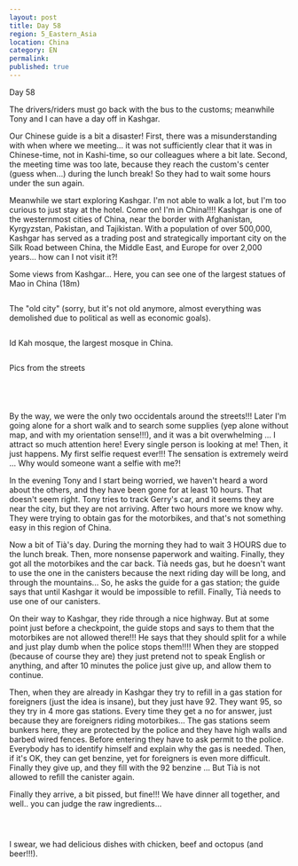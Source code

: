 ```yaml
---
layout: post
title: Day 58
region: 5_Eastern_Asia
location: China
category: EN
permalink:
published: true
---
```


Day 58

The drivers/riders must go back with the bus to the customs; meanwhile Tony and I can have a day off in Kashgar.

Our Chinese guide is a bit a disaster! First, there was a misunderstanding with when where we meeting... it was not sufficiently clear that it was in Chinese-time, not in Kashi-time, so our colleagues where a bit late. Second, the meeting time was too late, because they reach the custom's center (guess when...) during the lunch break! So they had to wait some hours under the sun again.

Meanwhile we start exploring Kashgar. I'm not able to walk a lot, but I'm too curious to just stay at the hotel. Come on! I'm in China!!!! Kashgar is one of the westernmost cities of China, near the border with Afghanistan, Kyrgyzstan, Pakistan, and Tajikistan. With a population of over 500,000, Kashgar has served as a trading post and strategically important city on the Silk Road between China, the Middle East, and Europe for over 2,000 years... how can I not visit it?!

Some views from Kashgar... Here, you can see one of the largest statues of Mao in China (18m)

<p><a
href="https://lh3.googleusercontent.com/KA2D4c55Q_qyk-Gj1qqh7g53pCdq1_jolVTqon8D6PUooUlhaZHH-Nn0Mn-8qZjTXwo5UyUvehxfI_NOs-z6oxieYs9SaynpcF-pQ6eULl1A1s21MVkhKW2dEZ6tosytZyKplyZgy5cQJPSukAyVjdVIcQx62CxaMZqiVkeu1zKdDkll9zeh_uiVRgdsu5bD0hMzQHMvbRwUN673wp-OTDlZwnqj7n7Ar9qWwpFnrfqav7EDOVrQz3HUrfQc5BgL2r6RDvvgHEbK5wmzi3Gn6u1a_mf0Q-PAsQT_JWHtTyJjLoXyOjPeD3bY5r9qU6iwJ2-2LqjwmVOnmiDjRy6vqp-f0mteqWm_vxOjtpzgE_2WuQhBb5S5vcd8nc1hqmGHiFNSPKq3lue2o4AU4_o9xqsKsv2JaTIKoF5JwXWY-38viK_9WcRmZskgHPq-P9wN6Rj7WNfKw9VqDJhRRooYMJ3zxNbNt62mf9-lXjssx8VUlH65r1X1Jm8DFwRtuAfzvARbnbGL22I53xs-Pkg5w-udOE1FlvpOAd5p_aHkRDu3VtxIOYOIEzCeic7lvNWoMGTfFbQt42mPxVOv6TwwnlwLev-GrRIhDq66QHzyKVOu-4D7i13AwType9edrIbW7eNU_1xPG7ZmA9AziUAsbynohDGwpCw1JxJef1cZqiJu4A-37tYfcOq8Ag=w1184-h789-no"><img 
src="https://lh3.googleusercontent.com/KA2D4c55Q_qyk-Gj1qqh7g53pCdq1_jolVTqon8D6PUooUlhaZHH-Nn0Mn-8qZjTXwo5UyUvehxfI_NOs-z6oxieYs9SaynpcF-pQ6eULl1A1s21MVkhKW2dEZ6tosytZyKplyZgy5cQJPSukAyVjdVIcQx62CxaMZqiVkeu1zKdDkll9zeh_uiVRgdsu5bD0hMzQHMvbRwUN673wp-OTDlZwnqj7n7Ar9qWwpFnrfqav7EDOVrQz3HUrfQc5BgL2r6RDvvgHEbK5wmzi3Gn6u1a_mf0Q-PAsQT_JWHtTyJjLoXyOjPeD3bY5r9qU6iwJ2-2LqjwmVOnmiDjRy6vqp-f0mteqWm_vxOjtpzgE_2WuQhBb5S5vcd8nc1hqmGHiFNSPKq3lue2o4AU4_o9xqsKsv2JaTIKoF5JwXWY-38viK_9WcRmZskgHPq-P9wN6Rj7WNfKw9VqDJhRRooYMJ3zxNbNt62mf9-lXjssx8VUlH65r1X1Jm8DFwRtuAfzvARbnbGL22I53xs-Pkg5w-udOE1FlvpOAd5p_aHkRDu3VtxIOYOIEzCeic7lvNWoMGTfFbQt42mPxVOv6TwwnlwLev-GrRIhDq66QHzyKVOu-4D7i13AwType9edrIbW7eNU_1xPG7ZmA9AziUAsbynohDGwpCw1JxJef1cZqiJu4A-37tYfcOq8Ag=w1184-h789-no" class="oversize" alt=""></a></p>

The "old city" (sorry, but it's not old anymore, almost everything was demolished due to political as well as economic goals).

<p><a
href="https://lh3.googleusercontent.com/RnS24AhHgW838-rOwXNeWY3zVL5KdOB1YFm0TUU0UyFHVFo-aThrWJw2R-y4KzCEEWO5YVQMpmxcXLaY67YAUtNtW3BqXuRurDbQvVQCVXZtb1GuOfqzsbDWqFbMyIg11BiNNHw8qFmTOf1FUDAFrT5-YA5tOsB_qG4TMU10GiXQgKlIpO2lB6NfsGInAr-TaaNH0D_-yqYcaGfRuNjtJWHqEtPaKrf0y1alJqT7zvNf9glg6fwsekexHvvxuZWkQH_abNOliB81R-LLx9ROC-3vii2zCQpKqo5sUCrFitFBNyxCkfLgKzoOPX_CILw4Pfsf66iN_OEfiC8us8wLzDS8RKlvMsh4hvH2tpC8_feKZ5r1GPXy6ZQtEZlAkEEfjdm0tx7szPGc90lO-P4CNLFKv6WFnhmW2fC0BCLIyyQ7O5ra8038xR5yvc1v7Gw98H7GoZlya4SxsDXvp0kF-2Q5F8S2GdxgxO1AlItPtHbLOYwGiAEQTrzz742qZah3w5QAepxQnsuDwrY0Mz3F37P_HAggy-aT0wK-WxWyC5hcQ8p2xEaYaNnT_hJLqCpmngoVk4QXoPpPZ4ltxLSSS4JKh0UNZ5ZH5VBxDrbVF9xDAD_SWdAu8tahTqcmKKmB8ZqkWhWWX8nzdYqRkYJ2G8r5rnRXl8d57_GycCJHuzYNLNmtKXGz3oUbUg=w1051-h788-no"><img 
src="https://lh3.googleusercontent.com/RnS24AhHgW838-rOwXNeWY3zVL5KdOB1YFm0TUU0UyFHVFo-aThrWJw2R-y4KzCEEWO5YVQMpmxcXLaY67YAUtNtW3BqXuRurDbQvVQCVXZtb1GuOfqzsbDWqFbMyIg11BiNNHw8qFmTOf1FUDAFrT5-YA5tOsB_qG4TMU10GiXQgKlIpO2lB6NfsGInAr-TaaNH0D_-yqYcaGfRuNjtJWHqEtPaKrf0y1alJqT7zvNf9glg6fwsekexHvvxuZWkQH_abNOliB81R-LLx9ROC-3vii2zCQpKqo5sUCrFitFBNyxCkfLgKzoOPX_CILw4Pfsf66iN_OEfiC8us8wLzDS8RKlvMsh4hvH2tpC8_feKZ5r1GPXy6ZQtEZlAkEEfjdm0tx7szPGc90lO-P4CNLFKv6WFnhmW2fC0BCLIyyQ7O5ra8038xR5yvc1v7Gw98H7GoZlya4SxsDXvp0kF-2Q5F8S2GdxgxO1AlItPtHbLOYwGiAEQTrzz742qZah3w5QAepxQnsuDwrY0Mz3F37P_HAggy-aT0wK-WxWyC5hcQ8p2xEaYaNnT_hJLqCpmngoVk4QXoPpPZ4ltxLSSS4JKh0UNZ5ZH5VBxDrbVF9xDAD_SWdAu8tahTqcmKKmB8ZqkWhWWX8nzdYqRkYJ2G8r5rnRXl8d57_GycCJHuzYNLNmtKXGz3oUbUg=w1051-h788-no" class="oversize" alt=""></a></p>

Id Kah mosque, the largest mosque in China.

<p><a
href="https://lh3.googleusercontent.com/xaSoiJq371Jk35R32XvMy7QxGWWOeKXSTUyji6e-22U3jv3myvvZWZDVEy4Lo7xUXzoQ_aNclsr_4cV16i7_r4l0Wl-KwfVjUY2J3vm6iUAUyq1o0AGpTYop_QQpyjpg2jBKPuKmXbStvUhaARedqfC1ZDpg4VYok_tQvmA8a2FnuopUd0enL6E_eQ24DZY8fBsHQ3q9E7ZE_9DokzJE-hs22CkqCkp_N0QSV_sVGY8Lf85jqCx86AZ1b4edHOEBD_gj8f2n4zVgcat1Qt-Q1nCWnCOcwlH7N3i8okyIWWUOjKVbsrgYM4pVWKCtV02CjKNzqRs2Mr2fh7tO14y9Wk_OXGS0qaW_VKH6ngLr-QkGQFH35Ki595UAuUEUpUcykCAjoMwhg5jmHA8GsC2IHmrCqECrqwreyB_n1pDBdMO-RItebfEgBTXm_5f9K1Ruhxl0OY3K1Z3QFstlklhnecADFnSe8aUdhLA3YPZvT5h4R1Lmbg_0dQOcVun-GIN0xv4C_OdBlmzcPOhE9yUDpEik-1aIuh-ugm7ErK7wkYKxLEg0FfAkHYr1JKzskMTVewd3ExOuuFAKmsAPxYuOGeiFTV8-O4PaUc4coO6OzPxVUR299ZDMhRv6cDgVv6IIVMhTzHNLXBnmE2HJJWEUwVODPVZGG_urMnjeJ_cG3trCzpORT70-ZeYasQ=w1052-h789-no"><img 
src="https://lh3.googleusercontent.com/xaSoiJq371Jk35R32XvMy7QxGWWOeKXSTUyji6e-22U3jv3myvvZWZDVEy4Lo7xUXzoQ_aNclsr_4cV16i7_r4l0Wl-KwfVjUY2J3vm6iUAUyq1o0AGpTYop_QQpyjpg2jBKPuKmXbStvUhaARedqfC1ZDpg4VYok_tQvmA8a2FnuopUd0enL6E_eQ24DZY8fBsHQ3q9E7ZE_9DokzJE-hs22CkqCkp_N0QSV_sVGY8Lf85jqCx86AZ1b4edHOEBD_gj8f2n4zVgcat1Qt-Q1nCWnCOcwlH7N3i8okyIWWUOjKVbsrgYM4pVWKCtV02CjKNzqRs2Mr2fh7tO14y9Wk_OXGS0qaW_VKH6ngLr-QkGQFH35Ki595UAuUEUpUcykCAjoMwhg5jmHA8GsC2IHmrCqECrqwreyB_n1pDBdMO-RItebfEgBTXm_5f9K1Ruhxl0OY3K1Z3QFstlklhnecADFnSe8aUdhLA3YPZvT5h4R1Lmbg_0dQOcVun-GIN0xv4C_OdBlmzcPOhE9yUDpEik-1aIuh-ugm7ErK7wkYKxLEg0FfAkHYr1JKzskMTVewd3ExOuuFAKmsAPxYuOGeiFTV8-O4PaUc4coO6OzPxVUR299ZDMhRv6cDgVv6IIVMhTzHNLXBnmE2HJJWEUwVODPVZGG_urMnjeJ_cG3trCzpORT70-ZeYasQ=w1052-h789-no" class="oversize" alt=""></a></p>

Pics from the streets

<p><a
href="https://lh3.googleusercontent.com/1KRTwCjS-4yTG2ozXmN0vjM0GkMzSBt4MXj0kscgsyFl73biRxCCL9gzwZ9-U62dhUN-BYlKIT9_iCohxEhZSH7-KqYbV2UQK0KvYbqxMF_B6Oe9u5Yp9PkuFD_7w8wRgJm91sNiU27S2DPqv90wzlfN4DrE5R9rVdp3VTItgbh5VxvAC-U7DrAxDB4lHtIKdo1XMPLcfEsYQ0VmwW5Bn-sQ8yxq5Zay7pDTQPxAVZXp5zIT7twSFEoAgALyyWEKRP3bdZ91hXcqmkm6283lwe_Qa9V0257T_-2vcJqHdwCHKJSwvTnSUIQe02gP0jIixcJmL2xekgFKBVEJSsxR5SXgoy4iqzEH7syNSuZ7_P_y_lYUNxvGzXttVZngmKRhyegMEeo-D0-AxPAyyqzzTEPjgjppA3In6FNRO2zvt7SJH_3PTjpmfJGuN-CMxvlSjETNEY_yc8vGQabAmplLP9CFfASxyvdC_CIvkESjJSB5RCJ0KciJmukxUmeB1UwhWftaMyNzTUXEUfY0oEteyK98YqV8eQuMWklJFO_8EpyQiiRLuHfIuXqMhO3gMt_dh1b3AXsVO2zzsle7AjEaNTBWDnBqgvAtRKJNR_wyy-2H77tajzL0PieErIj1TaltlKT-PpwWZ8YgdOjsarGfwe9VsdHArlTgjH8w1WqUBLiClOOD1YNO77WcsA=w840-h630-no"><img 
src="https://lh3.googleusercontent.com/1KRTwCjS-4yTG2ozXmN0vjM0GkMzSBt4MXj0kscgsyFl73biRxCCL9gzwZ9-U62dhUN-BYlKIT9_iCohxEhZSH7-KqYbV2UQK0KvYbqxMF_B6Oe9u5Yp9PkuFD_7w8wRgJm91sNiU27S2DPqv90wzlfN4DrE5R9rVdp3VTItgbh5VxvAC-U7DrAxDB4lHtIKdo1XMPLcfEsYQ0VmwW5Bn-sQ8yxq5Zay7pDTQPxAVZXp5zIT7twSFEoAgALyyWEKRP3bdZ91hXcqmkm6283lwe_Qa9V0257T_-2vcJqHdwCHKJSwvTnSUIQe02gP0jIixcJmL2xekgFKBVEJSsxR5SXgoy4iqzEH7syNSuZ7_P_y_lYUNxvGzXttVZngmKRhyegMEeo-D0-AxPAyyqzzTEPjgjppA3In6FNRO2zvt7SJH_3PTjpmfJGuN-CMxvlSjETNEY_yc8vGQabAmplLP9CFfASxyvdC_CIvkESjJSB5RCJ0KciJmukxUmeB1UwhWftaMyNzTUXEUfY0oEteyK98YqV8eQuMWklJFO_8EpyQiiRLuHfIuXqMhO3gMt_dh1b3AXsVO2zzsle7AjEaNTBWDnBqgvAtRKJNR_wyy-2H77tajzL0PieErIj1TaltlKT-PpwWZ8YgdOjsarGfwe9VsdHArlTgjH8w1WqUBLiClOOD1YNO77WcsA=w840-h630-no" class="oversize" alt=""></a></p>

<p><a
href="https://lh3.googleusercontent.com/E4_SdJgHknNnF7MK5Ox_Q3QC6G_60md0V68ONGKY1vERcnVU9znEL9kOlH6hd2QUGeVDfsG6o3eyVUW-28Bw85tssQcxafbUyeoURlVXRmTnsPv2aD_qWK4NGeXbhrYMA0B0d8EdWRDeZStmZZQudP2JPTfUyRdTc-WGSGq2V8Tzv2ioT1DfkQhIdqsxszI5S3mg5KOMrQalkq-OA-4qlM-QO9wf-86Nln2qDgpviBZE88WtRQpnAhxIH1vnD3IbttCKvhnKI0YOKniQWka4wvow5oNypNLuL2t8gDL5ws4svYgM81mKvPH5zg5GtDN1NrPtEMkLTzB4Dc7GWIx2vDHTX-Z_hFIIY7vOwUI-7PIM_dpTxrhnckgiEKuGrubSSsn9QINOmk9smiDPRGRWyaTsv3v3PvK38bQb842_fYQh-SVIMttNP36AAeS0gviWpdIN7D8-v7P_Wr7QTnq2htOs7uxn3N1BjadqFGD21bd65rb7tDi7RibbnxV9HPmTsh6DiSWHJuFZC3Tsl76ssobRpIiqqm1-jrURnSDpJJgBqntOrEnLoaNfRynwmt8sVPEwrwl55yRbSfCyZAHWi5saQ-bzQ1yD8rU9bMaWTbKNbM332Ik-ch_KOrgACdKKAvb0W_3LO1-vjNn-w4mn7zo1AizMjd7xV2K8gTf93lgwNIsR-YK-kpX0tA=w1052-h789-no"><img 
src="https://lh3.googleusercontent.com/E4_SdJgHknNnF7MK5Ox_Q3QC6G_60md0V68ONGKY1vERcnVU9znEL9kOlH6hd2QUGeVDfsG6o3eyVUW-28Bw85tssQcxafbUyeoURlVXRmTnsPv2aD_qWK4NGeXbhrYMA0B0d8EdWRDeZStmZZQudP2JPTfUyRdTc-WGSGq2V8Tzv2ioT1DfkQhIdqsxszI5S3mg5KOMrQalkq-OA-4qlM-QO9wf-86Nln2qDgpviBZE88WtRQpnAhxIH1vnD3IbttCKvhnKI0YOKniQWka4wvow5oNypNLuL2t8gDL5ws4svYgM81mKvPH5zg5GtDN1NrPtEMkLTzB4Dc7GWIx2vDHTX-Z_hFIIY7vOwUI-7PIM_dpTxrhnckgiEKuGrubSSsn9QINOmk9smiDPRGRWyaTsv3v3PvK38bQb842_fYQh-SVIMttNP36AAeS0gviWpdIN7D8-v7P_Wr7QTnq2htOs7uxn3N1BjadqFGD21bd65rb7tDi7RibbnxV9HPmTsh6DiSWHJuFZC3Tsl76ssobRpIiqqm1-jrURnSDpJJgBqntOrEnLoaNfRynwmt8sVPEwrwl55yRbSfCyZAHWi5saQ-bzQ1yD8rU9bMaWTbKNbM332Ik-ch_KOrgACdKKAvb0W_3LO1-vjNn-w4mn7zo1AizMjd7xV2K8gTf93lgwNIsR-YK-kpX0tA=w1052-h789-no" class="oversize" alt=""></a></p>

<p><a
href="https://lh3.googleusercontent.com/fFVLKJieKz47RUf5G-ORRqdiAHDXZkh_LbRzGV1dd2eyLGuE_thJ_a0rTDfHr8Rb7Bm28aXrsEGBdqmCTzm4xpqPyHc3Px6ATRgykfcqpKBECplz3NgG1xO0K6M6U48taQ3nUj-KV644n-bSxazkauCcJ5BDqExXIv6zp4a_p7M47ELaWDtjBtTFQ6dOdLHBAZU5KjLGj5z7VCkmIQ8Cq2HJDwrZ0QuwlrulPMj9YYe2dYCW0uImzO9T6OPNq794TPLTmBjTMwGtleUMIOPtY1oK_PQW11WLfhZOPQFe5jRYoMYlXJouNaYBlDhS8mG6wd-axhXV84vh2i12P_eO1v4USeT0WCqZXX65S61XPKOaa0a0soAn3xqHXHz1j092TMwHOZ3AAdM1SytKVCykOp5u5DEqRRFpi0IYHZP4NpPHhcz4Z9YytZVYAy4EqsORDEgI24JQMpHYj3zYCWH52LhGpGbQ6urQQ_MCrJmmvdq7an6ypXR0emzseauoyQagT67Qfo23JhCYohbm7Mv2dA3KWrFBrw64Ht4I6vD31KG7xawn3_DzcfVTfI4kYe4MEhPqJEZrn2cHUccJPRkVgMEZ9PeHph2kB8jt2F2Pl1ntOZlJVjeGJwfLg0gg8iBVONGPJW6ScpLGqBVqPA4uxkuTuPkXS--MGfFOqzIBu0SeTpj2lm5WjqbqkQ=w840-h630-no"><img 
src="https://lh3.googleusercontent.com/fFVLKJieKz47RUf5G-ORRqdiAHDXZkh_LbRzGV1dd2eyLGuE_thJ_a0rTDfHr8Rb7Bm28aXrsEGBdqmCTzm4xpqPyHc3Px6ATRgykfcqpKBECplz3NgG1xO0K6M6U48taQ3nUj-KV644n-bSxazkauCcJ5BDqExXIv6zp4a_p7M47ELaWDtjBtTFQ6dOdLHBAZU5KjLGj5z7VCkmIQ8Cq2HJDwrZ0QuwlrulPMj9YYe2dYCW0uImzO9T6OPNq794TPLTmBjTMwGtleUMIOPtY1oK_PQW11WLfhZOPQFe5jRYoMYlXJouNaYBlDhS8mG6wd-axhXV84vh2i12P_eO1v4USeT0WCqZXX65S61XPKOaa0a0soAn3xqHXHz1j092TMwHOZ3AAdM1SytKVCykOp5u5DEqRRFpi0IYHZP4NpPHhcz4Z9YytZVYAy4EqsORDEgI24JQMpHYj3zYCWH52LhGpGbQ6urQQ_MCrJmmvdq7an6ypXR0emzseauoyQagT67Qfo23JhCYohbm7Mv2dA3KWrFBrw64Ht4I6vD31KG7xawn3_DzcfVTfI4kYe4MEhPqJEZrn2cHUccJPRkVgMEZ9PeHph2kB8jt2F2Pl1ntOZlJVjeGJwfLg0gg8iBVONGPJW6ScpLGqBVqPA4uxkuTuPkXS--MGfFOqzIBu0SeTpj2lm5WjqbqkQ=w840-h630-no" class="oversize" alt=""></a></p>

<p><a
href="https://lh3.googleusercontent.com/rJzNWrLXnzRdK35XRqMMv1Aq64zggq45Tk7Yetz9h0-1z8y8Wbkuyj6hPaO2kAhvuFVyNTnYHx_MeLRNVFRZPcF9Vx0ZHLrjzF8BKanzUKR4ZH5y2rRSkKHgq1U6YbWO--Ck9WMWmb6q0dStL8Fp7gIxTccA7T6fmRFmVuEZCdCKjjH4b9yI9qwJfeYAEUQrFrnCnCepl_aByjtLlUdioKSCQDFbC4-QqxJJH-DAXbJfr1fiq9BDLQW8togoku7H6nfIJVk-r-aa-9MfN1GIASxIKaymroKxKpdWHSUTkURYLfFoOi1xWnlDHZamQKTDC36zEcGv6b5jPCXyLZGOXkPR7ZIwwufrq4PSqnDZWbw3zffz2qG-N9eMa8ddHpv50NzRAL25098MhzUiHKTSM1K-7xLE7epgzuI0kmGoTIa9i3W67lYDJS2HPOsmrSqCUde5nZLe2lzU-i6eUI4r6hbX_MLUuKRMmuYNnWQ4JXR8dnoU9jbXLjaIy3GZYaTDXd_UTWaQmlEaHZmeI28CFxySgsBTjt39ZexkkonGZNlxvF0GHcpkllebKPdNjpw8msawYDOUQC2_aL9BGT0ccodGxKybPb8Mvl_ytTgMTg28oNnIWG6ovRM-xIpWnsAHQgKZSaV4bR81IJrWLI6CtW9W4wkVE78RtcKSs0bstM8GLaigwAlIkX_86A=s789-no"><img 
src="https://lh3.googleusercontent.com/rJzNWrLXnzRdK35XRqMMv1Aq64zggq45Tk7Yetz9h0-1z8y8Wbkuyj6hPaO2kAhvuFVyNTnYHx_MeLRNVFRZPcF9Vx0ZHLrjzF8BKanzUKR4ZH5y2rRSkKHgq1U6YbWO--Ck9WMWmb6q0dStL8Fp7gIxTccA7T6fmRFmVuEZCdCKjjH4b9yI9qwJfeYAEUQrFrnCnCepl_aByjtLlUdioKSCQDFbC4-QqxJJH-DAXbJfr1fiq9BDLQW8togoku7H6nfIJVk-r-aa-9MfN1GIASxIKaymroKxKpdWHSUTkURYLfFoOi1xWnlDHZamQKTDC36zEcGv6b5jPCXyLZGOXkPR7ZIwwufrq4PSqnDZWbw3zffz2qG-N9eMa8ddHpv50NzRAL25098MhzUiHKTSM1K-7xLE7epgzuI0kmGoTIa9i3W67lYDJS2HPOsmrSqCUde5nZLe2lzU-i6eUI4r6hbX_MLUuKRMmuYNnWQ4JXR8dnoU9jbXLjaIy3GZYaTDXd_UTWaQmlEaHZmeI28CFxySgsBTjt39ZexkkonGZNlxvF0GHcpkllebKPdNjpw8msawYDOUQC2_aL9BGT0ccodGxKybPb8Mvl_ytTgMTg28oNnIWG6ovRM-xIpWnsAHQgKZSaV4bR81IJrWLI6CtW9W4wkVE78RtcKSs0bstM8GLaigwAlIkX_86A=s789-no" class="oversize" alt=""></a></p>

By the way, we were the only two occidentals around the streets!!! Later I'm going alone for a short walk and to search some supplies (yep alone without map, and with my orientation sense!!!), and it was a bit overwhelming ... I attract so much attention here! Every single person is looking at me! Then, it just happens. My first selfie request ever!!! The sensation is extremely weird ... Why would someone want a selfie with me?!

In the evening Tony and I start being worried, we haven't heard a word about the others, and they have been gone for at least 10 hours. That doesn't seem right. Tony tries to track Gerry's car, and it seems they are near the city, but they are not arriving. After two hours more we know why. They were trying to obtain gas for the motorbikes, and that's not something easy in this region of China.

Now a bit of Tià's day. During the morning they had to wait 3 HOURS due to the lunch break. Then, more nonsense paperwork and waiting. Finally, they got all the motorbikes and the car back. Tià needs gas, but he doesn't want to use the one in the canisters because the next riding day will be long, and through the mountains... So, he asks the guide for a gas station; the guide says that until Kashgar it would be impossible to refill. Finally, Tià needs to use one of our canisters.

On their way to Kashgar, they ride through a nice highway. But at some point just before a checkpoint, the guide stops and says to them that the motorbikes are not allowed there!!! He says that they should split for a while and just play dumb when the police stops them!!!! When they are stopped (because of course they are) they just pretend not to speak English or anything, and after 10 minutes the police just give up, and allow them to continue.

Then, when they are already in Kashgar they try to refill in a gas station for foreigners (just the idea is insane), but they just have 92. They want 95, so they try in 4 more gas stations. Every time they get a no for answer, just because they are foreigners riding motorbikes... The gas stations seem bunkers here, they are protected by the police and they have high walls and barbed wired fences. Before entering they have to ask permit to the police. Everybody has to identify himself and explain why the gas is needed. Then, if it's OK, they can get benzine, yet for foreigners is even more difficult. Finally they give up, and they fill with the 92 benzine ... But Tià is not allowed to refill the canister again.

Finally they arrive, a bit pissed, but fine!!! We have dinner all together, and well.. you can judge the raw ingredients...

<p><a
href="https://lh3.googleusercontent.com/dsNq5kIZbxFcWk9emgiLSl2kC2quIgSnZqO3tzpiYJP4AGrso7SC_TK8YhnlhUg3105omcrvOJrHzJz1MtQspI5CiGWJB4QCBXLtY_1k1pGia-wtVEvCt8_QxPhIyciokavRZ4dbLRdR0OlaKfRqV6br4LhIbX4yCXBzeWr_e4KvyJ09DZUcPX-Ou3G3kwHpnidNRUhcXl-LbpABrL6z-UqkRkXJmte9EekP1JWacGUEngrP9OSjFr7e2XV5_FDh1t_nEuL2TG4673AnPN1mjOIxDUZrEdJUdu18o6iZ_4ihYUrkj8-aQ9S7UPyzYY8haqVbKk7YxYxUrnA6hHijEOetusNRV4U6AxsnuS4w9xgBtXc-dn0i76C7l8SE-T2ONEbxTrh1PkeIr2mePTI7F3Bb13haO2KcFz7pi9HHHlQOXU_xMLuXpMG18TSGn0m0hTjlONqTqVBt7es38PjVz5PPyjvhYWMkZ3hQ6VtEvg2Lwr9KdGyEx0d7xD1dYi7B9TeJ6GgtVdTg5-PwgFpetR9jJEwoeudIil2PhkBy5Rx5W72UNMIvgaHxI1EOcpDd0XJwett9eXB5Tr4SttApIAXpWRbwVmCr-iWeyGDWga5y9O-W1c-bLVGZfxwsFKZmLin-sYl7Zvz0LQ1o4L7cGsr9ImNw0lfj6ZYjoaAX1azLG_N_PH-n9XeR3A=w1076-h789-no"><img 
src="https://lh3.googleusercontent.com/dsNq5kIZbxFcWk9emgiLSl2kC2quIgSnZqO3tzpiYJP4AGrso7SC_TK8YhnlhUg3105omcrvOJrHzJz1MtQspI5CiGWJB4QCBXLtY_1k1pGia-wtVEvCt8_QxPhIyciokavRZ4dbLRdR0OlaKfRqV6br4LhIbX4yCXBzeWr_e4KvyJ09DZUcPX-Ou3G3kwHpnidNRUhcXl-LbpABrL6z-UqkRkXJmte9EekP1JWacGUEngrP9OSjFr7e2XV5_FDh1t_nEuL2TG4673AnPN1mjOIxDUZrEdJUdu18o6iZ_4ihYUrkj8-aQ9S7UPyzYY8haqVbKk7YxYxUrnA6hHijEOetusNRV4U6AxsnuS4w9xgBtXc-dn0i76C7l8SE-T2ONEbxTrh1PkeIr2mePTI7F3Bb13haO2KcFz7pi9HHHlQOXU_xMLuXpMG18TSGn0m0hTjlONqTqVBt7es38PjVz5PPyjvhYWMkZ3hQ6VtEvg2Lwr9KdGyEx0d7xD1dYi7B9TeJ6GgtVdTg5-PwgFpetR9jJEwoeudIil2PhkBy5Rx5W72UNMIvgaHxI1EOcpDd0XJwett9eXB5Tr4SttApIAXpWRbwVmCr-iWeyGDWga5y9O-W1c-bLVGZfxwsFKZmLin-sYl7Zvz0LQ1o4L7cGsr9ImNw0lfj6ZYjoaAX1azLG_N_PH-n9XeR3A=w1076-h789-no" class="oversize" alt=""></a></p>

<p><a
href="https://lh3.googleusercontent.com/k6eZU3Sa6VZ-ldgWofSPHjDV1a_P7QGJ28l_uQc9fybmJb_eq3SeUW2eu9HClPw3hciR4pdPReo6uqnL94tpgk3dZmkuRIcU7Lk-nI5nDZ4WRVHI9L5LCsM94V-vIxtFKBsYQRwfIl3_88GjDax4HLqTdtGQVfzsOgOEKbZFp04YWeEV266EvXEtiFHeKq5B1riF36NVjsYqqapF70VBV_L3GRDV2gCWF_cLLPBnquPeJ7s2GhFkYfx243WwX9TIlZvKtB-FcLQ77xeWlK7GzBip14tZ7Veh9bQNhZP-Lz8hPrN1dHi6KosMCmYOjYGPJSLcVFpZnGasJWl8_nQNszcXeEc1T4ORn6XcSLwAalH1fqXBrt7BzyFA-zZAaauRcX6NOp2gnQpVgPrC7-uW8BQkw5-u1dMs5UZJU9J0E8BRPq8Idefb7PsMezTQ5LZVd8Ganr4ZFglu9IXeGWyKA_QYZd8-TmSRRwtca08M9xIamvJRltM0Ujg6E84wTkWYYm_n6DGgzR8i7ncK1O7Nzdd_6uP_I9mcvzDjM3-lFtWYc68Jfesos0ZUXCS1wLMqvt_KE2CLkrWZ3yR9vi5jDrPxSoEyTvZLIPxLO9m21xL4220EvBCLbjZRYBpLL5PBltNYPuRdvIX19AdIZqtX4E4rVgXH-wRru1AhzYA9E1Zt0jtxbLc-Trw2pw=w1052-h789-no"><img 
src="https://lh3.googleusercontent.com/k6eZU3Sa6VZ-ldgWofSPHjDV1a_P7QGJ28l_uQc9fybmJb_eq3SeUW2eu9HClPw3hciR4pdPReo6uqnL94tpgk3dZmkuRIcU7Lk-nI5nDZ4WRVHI9L5LCsM94V-vIxtFKBsYQRwfIl3_88GjDax4HLqTdtGQVfzsOgOEKbZFp04YWeEV266EvXEtiFHeKq5B1riF36NVjsYqqapF70VBV_L3GRDV2gCWF_cLLPBnquPeJ7s2GhFkYfx243WwX9TIlZvKtB-FcLQ77xeWlK7GzBip14tZ7Veh9bQNhZP-Lz8hPrN1dHi6KosMCmYOjYGPJSLcVFpZnGasJWl8_nQNszcXeEc1T4ORn6XcSLwAalH1fqXBrt7BzyFA-zZAaauRcX6NOp2gnQpVgPrC7-uW8BQkw5-u1dMs5UZJU9J0E8BRPq8Idefb7PsMezTQ5LZVd8Ganr4ZFglu9IXeGWyKA_QYZd8-TmSRRwtca08M9xIamvJRltM0Ujg6E84wTkWYYm_n6DGgzR8i7ncK1O7Nzdd_6uP_I9mcvzDjM3-lFtWYc68Jfesos0ZUXCS1wLMqvt_KE2CLkrWZ3yR9vi5jDrPxSoEyTvZLIPxLO9m21xL4220EvBCLbjZRYBpLL5PBltNYPuRdvIX19AdIZqtX4E4rVgXH-wRru1AhzYA9E1Zt0jtxbLc-Trw2pw=w1052-h789-no" class="oversize" alt=""></a></p>

<p><a
href="https://lh3.googleusercontent.com/vLJnFRpMDFncsXmrO7P_ISQk9hGcEuAxBmmcD-rNZ56zUu94TrbgpHCA-exP8GIGbZPWulHi6xbMY2rDF_zg9afA3KtQOMkYL3Ygvn1IMYFb9gqJblFLqJv5juV93BczZMSzHqYAZwJzRy4yeTMwU8raTjHkZFrPUzCesSQcGUL2m32j4u9Qqt_8nUjrAhLM41jZ-VIaQULbG-dujesh5LMQfBJYCqLrCAh-OXRTlBPZNDrz5j71Vn3YmUVqlxgEJvTEXVUlvMvBlL7eC2yhbtv0jMk8Ft5rPDTAfZ1JuEPbmFtadVJWJNArZqd0qlWIG43l_Bbah6O94r0yquuhvXI9EWyWxRHtoxcZ6U6Q4nXd_ke9X72m8U8eFXDYt0X53mJJ8AZ-jFHEwEwNqs5huyX91NeNiY4gBIYnHZLHU3a0eJQksSJ4VAoIRF_VtBh1D_9X9vymybcv6-wc_N6ECAVypPFvx7ZxSz6jtcW3d6pmnz12eehpJ6uZ0OwccIb8qUuMTglvFHyDBmuie9ybO7jUXwJ-LbhK_RImJ9cZBNbW1gldf4NJXE9zsRFtrX85mv8p1Mu_KZveVDim9GIdxSs4xZEhbxtyk7WRFs47RWk3vW0ahR_l7PTeS0iIuQ2PntCMinIRXVOGCoP43PL_xhly_GTmjRM4qwh7yZjDgZT-qqeZ-IyCdV55Aw=w840-h630-no"><img 
src="https://lh3.googleusercontent.com/vLJnFRpMDFncsXmrO7P_ISQk9hGcEuAxBmmcD-rNZ56zUu94TrbgpHCA-exP8GIGbZPWulHi6xbMY2rDF_zg9afA3KtQOMkYL3Ygvn1IMYFb9gqJblFLqJv5juV93BczZMSzHqYAZwJzRy4yeTMwU8raTjHkZFrPUzCesSQcGUL2m32j4u9Qqt_8nUjrAhLM41jZ-VIaQULbG-dujesh5LMQfBJYCqLrCAh-OXRTlBPZNDrz5j71Vn3YmUVqlxgEJvTEXVUlvMvBlL7eC2yhbtv0jMk8Ft5rPDTAfZ1JuEPbmFtadVJWJNArZqd0qlWIG43l_Bbah6O94r0yquuhvXI9EWyWxRHtoxcZ6U6Q4nXd_ke9X72m8U8eFXDYt0X53mJJ8AZ-jFHEwEwNqs5huyX91NeNiY4gBIYnHZLHU3a0eJQksSJ4VAoIRF_VtBh1D_9X9vymybcv6-wc_N6ECAVypPFvx7ZxSz6jtcW3d6pmnz12eehpJ6uZ0OwccIb8qUuMTglvFHyDBmuie9ybO7jUXwJ-LbhK_RImJ9cZBNbW1gldf4NJXE9zsRFtrX85mv8p1Mu_KZveVDim9GIdxSs4xZEhbxtyk7WRFs47RWk3vW0ahR_l7PTeS0iIuQ2PntCMinIRXVOGCoP43PL_xhly_GTmjRM4qwh7yZjDgZT-qqeZ-IyCdV55Aw=w840-h630-no" class="oversize" alt=""></a></p>

I swear, we had delicious dishes with chicken, beef and octopus (and beer!!!). 
